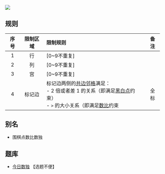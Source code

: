 ![](https://cn.sudoku.today/pic/02/greaterkropki/44454_348207.png)

## 规则
| 序号 | 限制区域 | 限制规则 | 备注 |
| :---: | :---: | :--- | :---: |
| 1 | 行 | [0~9不重复] | |
| 2 | 列 | [0~9不重复] | |
| 3 | 宫 | [0~9不重复] | |
| 4 | 标记边 | 标记边两侧的[共边邻格]满足：<br/>- 2 倍或者差 1 的关系（即满足[黑白点]约束）<br/>- `>` 的大小关系（即满足[数比]约束 | 全标 |

## 别名
- 围棋点数比数独

## 题库
- [今日数独](https://cn.sudoku.today/g-greater-than-kropki-sudoku/) 【选题不便】

[1~9填充]: ../../../rules.md#1~9填充
[共边邻格]: ../../../rules.md#共边邻格
[黑白点]: ../../../rules.md#黑白点
[数比]: ../../../rules.md#数比